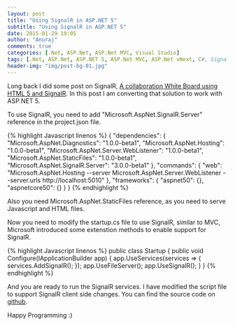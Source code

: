 ```yaml
---
layout: post
title: "Using SignalR in ASP.NET 5"
subtitle: "Using SignalR in ASP.NET 5"
date: 2015-01-29 19:05
author: "Anuraj"
comments: true
categories: [.Net, ASP.Net, ASP.Net MVC, Visual Studio]
tags: [.Net, ASP.Net, ASP.NET 5, ASP.Net MVC, ASP.Net vNext, C#, SignalR]
header-img: "img/post-bg-01.jpg"
---
```

Long back I did some post on SignalR, [A collaboration White Board using HTML 5 and SignalR](http://www.dotnetthoughts.net/a-collaboration-white-board-using-html-5-and-signalr/). In this post I am converting that solution to work with ASP.NET 5.

To use SignalR, you need to add "Microsoft.AspNet.SignalR.Server" reference in the project.json file.

{% highlight Javascript linenos %}
{
    "dependencies": {
        "Microsoft.AspNet.Diagnostics": "1.0.0-beta1",
        "Microsoft.AspNet.Hosting": "1.0.0-beta1",
        "Microsoft.AspNet.Server.WebListener": "1.0.0-beta1",
        "Microsoft.AspNet.StaticFiles": "1.0.0-beta1",
		"Microsoft.AspNet.SignalR.Server": "3.0.0-beta1"
    },
    "commands": {
        "web": "Microsoft.AspNet.Hosting --server Microsoft.AspNet.Server.WebListener --server.urls http://localhost:5010"
    },
    "frameworks": {
		"aspnet50": {},
        "aspnetcore50": {}
	}
}
{% endhighlight %}

Also you need Microsoft.AspNet.StaticFiles reference, as you need to serve Javascript and HTML files.

Now you need to modify the startup.cs file to use SignalR, similar to MVC, Microsoft introduced some extenstion methods to enable support for SignalR.

{% highlight Javascript linenos %}
public class Startup
{
	public void Configure(IApplicationBuilder app)
	{
		app.UseServices(services =>
		{
			services.AddSignalR();
		});
		app.UseFileServer();
		app.UseSignalR();
	}
}
{% endhighlight %}

And you are ready to run the SignalR services. I have modified the script file to support SignalR client side changes. You can find the source code on [github](https://github.com/anuraj/whiteboard).

Happy Programming :)
